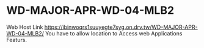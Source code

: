 # WD-MAJOR-APR-WD-04-MLB2
Web Host Link https://ibinwoqrs1suuyegte7syg.on.drv.tw/WD-MAJOR-APR-WD-04-MLB2/
You have to allow location to Access web Applications Featurs.
